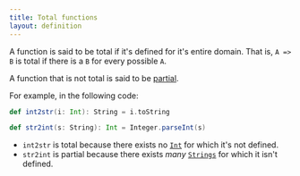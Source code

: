 ```yaml
---
title: Total functions
layout: definition
---
```


A function is said to be total if it's defined for it's entire domain. That is, `A => B` is total if there is a `B` for every possible `A`.

A function that is not total is said to be [partial](https://www.scala-lang.org/api/2.12.8/scala/PartialFunction.html).

For example, in the following code:

```scala
def int2str(i: Int): String = i.toString

def str2int(s: String): Int = Integer.parseInt(s)
```

* `int2str` is total because there exists no [`Int`] for which it's not defined.
* `str2int` is partial because there exists *many* [`Strings`][`String`] for which it isn't defined.

[`String`]:https://docs.oracle.com/javase/8/docs/api/java/lang/String.html
[`Int`]:https://www.scala-lang.org/api/2.12.8/scala/Int.html


